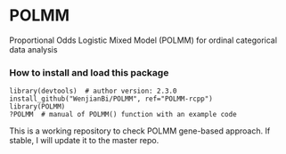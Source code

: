 # POLMM
Proportional Odds Logistic Mixed Model (POLMM) for ordinal categorical data analysis

### How to install and load this package

```{r}      
library(devtools)  # author version: 2.3.0
install_github("WenjianBi/POLMM", ref="POLMM-rcpp")
library(POLMM)
?POLMM  # manual of POLMM() function with an example code
```
This is a working repository to check POLMM gene-based approach. If stable, I will update it to the master repo.
